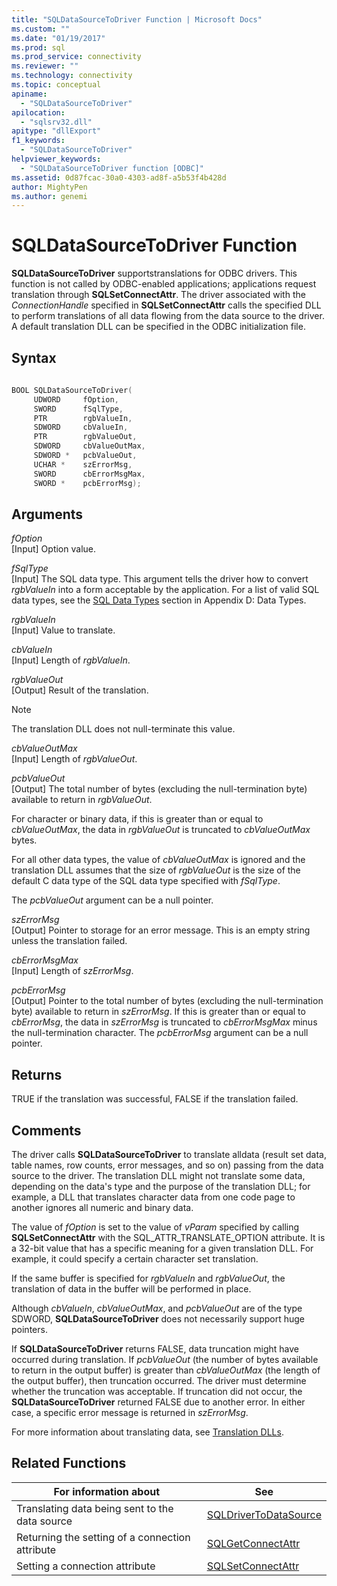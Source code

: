 ```yaml
---
title: "SQLDataSourceToDriver Function | Microsoft Docs"
ms.custom: ""
ms.date: "01/19/2017"
ms.prod: sql
ms.prod_service: connectivity
ms.reviewer: ""
ms.technology: connectivity
ms.topic: conceptual
apiname: 
  - "SQLDataSourceToDriver"
apilocation: 
  - "sqlsrv32.dll"
apitype: "dllExport"
f1_keywords: 
  - "SQLDataSourceToDriver"
helpviewer_keywords: 
  - "SQLDataSourceToDriver function [ODBC]"
ms.assetid: 0d87fcac-30a0-4303-ad8f-a5b53f4b428d
author: MightyPen
ms.author: genemi
---
```

# SQLDataSourceToDriver Function
**SQLDataSourceToDriver** supportstranslations for ODBC drivers. This function is not called by ODBC-enabled applications; applications request translation through **SQLSetConnectAttr**. The driver associated with the *ConnectionHandle* specified in **SQLSetConnectAttr** calls the specified DLL to perform translations of all data flowing from the data source to the driver. A default translation DLL can be specified in the ODBC initialization file.  
  
## Syntax  
  
```cpp  
  
BOOL SQLDataSourceToDriver(  
     UDWORD     fOption,  
     SWORD      fSqlType,  
     PTR        rgbValueIn,  
     SDWORD     cbValueIn,  
     PTR        rgbValueOut,  
     SDWORD     cbValueOutMax,  
     SDWORD *   pcbValueOut,  
     UCHAR *    szErrorMsg,  
     SWORD      cbErrorMsgMax,  
     SWORD *    pcbErrorMsg);  
```  
  
## Arguments  
 *fOption*  
 [Input] Option value.  
  
 *fSqlType*  
 [Input] The SQL data type. This argument tells the driver how to convert *rgbValueIn* into a form acceptable by the application. For a list of valid SQL data types, see the [SQL Data Types](../../../odbc/reference/appendixes/sql-data-types.md) section in Appendix D: Data Types.  
  
 *rgbValueIn*  
 [Input] Value to translate.  
  
 *cbValueIn*  
 [Input] Length of *rgbValueIn*.  
  
 *rgbValueOut*  
 [Output] Result of the translation.  
  
> [!NOTE]  
>  The translation DLL does not null-terminate this value.  
  
 *cbValueOutMax*  
 [Input] Length of *rgbValueOut*.  
  
 *pcbValueOut*  
 [Output] The total number of bytes (excluding the null-termination byte) available to return in *rgbValueOut*.  
  
 For character or binary data, if this is greater than or equal to *cbValueOutMax*, the data in *rgbValueOut* is truncated to *cbValueOutMax* bytes.  
  
 For all other data types, the value of *cbValueOutMax* is ignored and the translation DLL assumes that the size of *rgbValueOut* is the size of the default C data type of the SQL data type specified with *fSqlType*.  
  
 The *pcbValueOut* argument can be a null pointer.  
  
 *szErrorMsg*  
 [Output] Pointer to storage for an error message. This is an empty string unless the translation failed.  
  
 *cbErrorMsgMax*  
 [Input] Length of *szErrorMsg*.  
  
 *pcbErrorMsg*  
 [Output] Pointer to the total number of bytes (excluding the null-termination byte) available to return in *szErrorMsg*. If this is greater than or equal to *cbErrorMsg*, the data in *szErrorMsg* is truncated to *cbErrorMsgMax* minus the null-termination character. The *pcbErrorMsg* argument can be a null pointer.  
  
## Returns  
 TRUE if the translation was successful, FALSE if the translation failed.  
  
## Comments  
 The driver calls **SQLDataSourceToDriver** to translate alldata (result set data, table names, row counts, error messages, and so on) passing from the data source to the driver. The translation DLL might not translate some data, depending on the data's type and the purpose of the translation DLL; for example, a DLL that translates character data from one code page to another ignores all numeric and binary data.  
  
 The value of *fOption* is set to the value of *vParam* specified by calling **SQLSetConnectAttr** with the SQL_ATTR_TRANSLATE_OPTION attribute. It is a 32-bit value that has a specific meaning for a given translation DLL. For example, it could specify a certain character set translation.  
  
 If the same buffer is specified for *rgbValueIn* and *rgbValueOut*, the translation of data in the buffer will be performed in place.  
  
 Although *cbValueIn*, *cbValueOutMax*, and *pcbValueOut* are of the type SDWORD, **SQLDataSourceToDriver** does not necessarily support huge pointers.  
  
 If **SQLDataSourceToDriver** returns FALSE, data truncation might have occurred during translation. If *pcbValueOut* (the number of bytes available to return in the output buffer) is greater than *cbValueOutMax* (the length of the output buffer), then truncation occurred. The driver must determine whether the truncation was acceptable. If truncation did not occur, the **SQLDataSourceToDriver** returned FALSE due to another error. In either case, a specific error message is returned in *szErrorMsg*.  
  
 For more information about translating data, see [Translation DLLs](../../../odbc/reference/develop-app/translation-dlls.md).  
  
## Related Functions  
  
|For information about|See|  
|---------------------------|---------|  
|Translating data being sent to the data source|[SQLDriverToDataSource](../../../odbc/reference/syntax/sqldrivertodatasource-function.md)|  
|Returning the setting of a connection attribute|[SQLGetConnectAttr](../../../odbc/reference/syntax/sqlgetconnectattr-function.md)|  
|Setting a connection attribute|[SQLSetConnectAttr](../../../odbc/reference/syntax/sqlsetconnectattr-function.md)|
